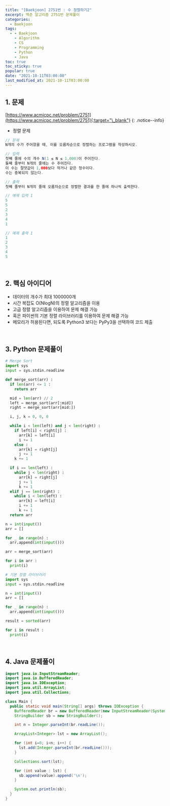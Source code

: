 ```yaml
---
title: "[Baekjoon] 2751번 : 수 정렬하기2"
excerpt: 백준 알고리즘 2751번 문제풀이
categories:
  - Baekjoon
tags:
  - - Baekjoon
    - Algorithm
    - CS
    - Programming
    - Python
    - Java
toc: true
toc_sticky: true
popular: true
date: "2021-10-11T03:00:00"
last_modified_at: 2021-10-11T03:00:00
---
```


## 1. 문제

[https://www.acmicpc.net/problem/2751](https://www.acmicpc.net/problem/2751){:target="\_blank"}
{: .notice--info}

- 정렬 문제

```java
// 문제
N개의 수가 주어졌을 때, 이를 오름차순으로 정렬하는 프로그램을 작성하시오.

// 입력
첫째 줄에 수의 개수 N(1 ≤ N ≤ 1,000)이 주어진다.
둘째 줄부터 N개의 줄에는 수 주어진다.
이 수는 절댓값이 1,000보다 작거나 같은 정수이다.
수는 중복되지 않는다.

// 출력
첫째 줄부터 N개의 줄에 오름차순으로 정렬한 결과를 한 줄에 하나씩 출력한다.

// 예제 입력 1
5
5
2
3
4
1

// 예제 출력 1
1
2
3
4
5
```

<br>

## 2. 핵심 아이디어

- 데이터의 개수가 최대 1000000개
- 시간 복잡도 O(NlogN)의 정렬 알고리즘을 이용
- 고급 정렬 알고리즘을 이용하여 문제 해결 가능
- 혹은 파이썬의 기본 정렬 라이브러리를 이용하여 문제 해결 가능
- 메모리가 허용된다면, 되도록 Python3 보다는 PyPy3을 선택하여 코드 제출

<br>

## 3. Python 문제풀이

```python
# Merge Sort
import sys
input = sys.stdin.readline

def merge_sort(arr) :
  if len(arr) <= 1 :
    return arr

  mid = len(arr) // 2
  left = merge_sort(arr[:mid])
  right = merge_sort(arr[mid:])

  i, j, k = 0, 0, 0

  while i < len(left) and j < len(right) :
    if left[i] < right[j] :
      arr[k] = left[i]
      i += 1
    else :
      arr[k] = right[j]
      j += 1
    k += 1

  if i == len(left) :
    while j < len(right) :
      arr[k] = right[j]
      j += 1
      k += 1
  elif j == len(right) :
    while i < len(left) :
      arr[k] = left[i]
      i += 1
      k += 1
  return arr

n = int(input())
arr = []

for _ in range(n) :
  arr.append(int(input()))

arr = merge_sort(arr)

for i in arr :
  print(i)

# 기본 정렬 라이브러리
import sys
input = sys.stdin.readline

n = int(input())
arr = []

for _ in range(n) :
  arr.append(int(input()))

result = sorted(arr)

for i in result :
  print(i)
```

<br>

## 4. Java 문제풀이

```java
import java.io.InputStreamReader;
import java.io.BufferedReader;
import java.io.IOException;
import java.util.ArrayList;
import java.util.Collections;

class Main {
  public static void main(String[] args) throws IOException {
    BufferedReader br = new BufferedReader(new InputStreamReader(System.in));
    StringBuilder sb = new StringBuilder();

    int n = Integer.parseInt(br.readLine());

    ArrayList<Integer> lst = new ArrayList();

    for (int i=0; i<n; i++) {
      lst.add(Integer.parseInt(br.readLine()));
    }

    Collections.sort(lst);

    for (int value : lst) {
      sb.append(value).append('\n');
    }

    System.out.println(sb);
  }
}
```
